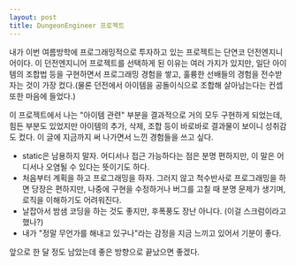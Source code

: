 ```yaml
---
layout: post
title: DungeonEngineer 프로젝트
---
```

내가 이번 여름방학에 프로그래밍적으로 투자하고 있는 프로젝트는 단연코 던전엔지니어이다. 이 던전엔지니어 프로젝트를 선택하게 된 이유는 여러 가지가 있지만, 일단 아이템의 조합법 등을 구현하면서 프로그래밍 경험을 쌓고, 훌륭한 선배들의 경험을 전수받자는 것이 가장 컸다.(물론 던전에서 아이템을 공돌이식으로 조합해 살아남는다는 컨셉 또한 마음에 들었다.)

이 프로젝트에서 나는 "아이템 관련" 부분을 결과적으로 거의 모두 구현하게 되었는데, 힘든 부분도 있었지만 아이템의 추가, 삭제, 조합 등이 바로바로 결과물이 보이니 성취감도 컸다. 이 글에 지금까지 써 나가면서 느낀 경험들을 쓰고 싶다.

* static은 남용하지 말자. 어디서나 접근 가능하다는 점은 분명 편하지만, 이 말은 어디서나 오염될 수 있다는 뜻이기도 하다.
* 처음부터 계획을 하고 프로그래밍을 하자. 그러지 않고 척수반사로 프로그래밍을 하면 당장은 편하지만, 나중에 구현을 수정하거나 버그를 고칠 때 분명 문제가 생기며, 로직을 이해하기도 어려워진다.
* 날잡아서 밤샘 코딩을 하는 것도 좋지만, 후폭풍도 장난 아니다. (이걸 스크럼이라고 했나?)
* 내가 "정말 무언가를 해내고 있구나"라는 감정을 지금 느끼고 있어서 기분이 좋다.

앞으로 한 달 정도 남았는데 좋은 방향으로 끝났으면 좋겠다.
